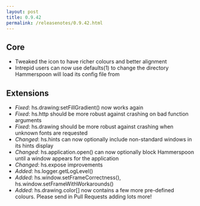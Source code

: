 ```yaml
---
layout: post
title: 0.9.42
permalink: /releasenotes/0.9.42.html
---
```


## Core
 * Tweaked the icon to have richer colours and better alignment
 * Intrepid users can now use defaults(1) to change the directory Hammerspoon will load its config file from

## Extensions
 * *Fixed*: hs.drawing:setFillGradient() now works again
 * *Fixed*: hs.http should be more robust against crashing on bad function arguments
 * *Fixed*: hs.drawing should be more robust against crashing when unknown fonts are requested
 * *Changed*: hs.hints can now optionally include non-standard windows in its hints display
 * *Changed*: hs.application.open() can now optionally block Hammerspoon until a window appears for the application
 * *Changed*: hs.expose improvements
 * *Added*: hs.logger.getLogLevel()
 * *Added*: hs.window.setFrameCorrectness(), hs.window.setFrameWithWorkarounds()
 * *Added*: hs.drawing.color[] now contains a few more pre-defined colours. Please send in Pull Requests adding lots more!
